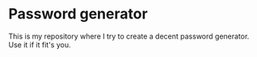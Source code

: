 # Password generator

This is my repository where I try to create a decent password generator. Use it if it fit's you.